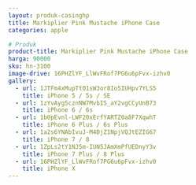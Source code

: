 ```yaml
---
layout: produk-casinghp
title: Markiplier Pink Mustache iPhone Case
categories: apple

# Produk
product-title: Markiplier Pink Mustache iPhone Case
harga: 90000
sku: hn-3100
image-drive: 16PHZlYF_LlWvFRof7PG6u6pFvx-izhv0
gallery:
  - url: 1JTFm4xMupTt01sW3or8Io5IUHpv7YLS5
    title: iPhone 5 / 5s / SE
  - url: 1zYvAyg5cznNW7MvbIS_aY2vgCCyUnB73
    title: iPhone 6 / 6s
  - url: 1b0pEvnl-LWF20xErfYARTZ0a8F7XqwhT
    title: iPhone 6 Plus / 6s Plus
  - url: 1a2s6YNAbIvuJ-M4DjZ1NpjVQJtEZIG67
    title: iPhone 7 / 8
  - url: 1ZpLs2tY1NJ5m-IUN5JAmXmPfUEDnyY3v
    title: iPhone 7 Plus / 8 Plus
  - url: 16PHZlYF_LlWvFRof7PG6u6pFvx-izhv0
    title: iPhone X
---
```

